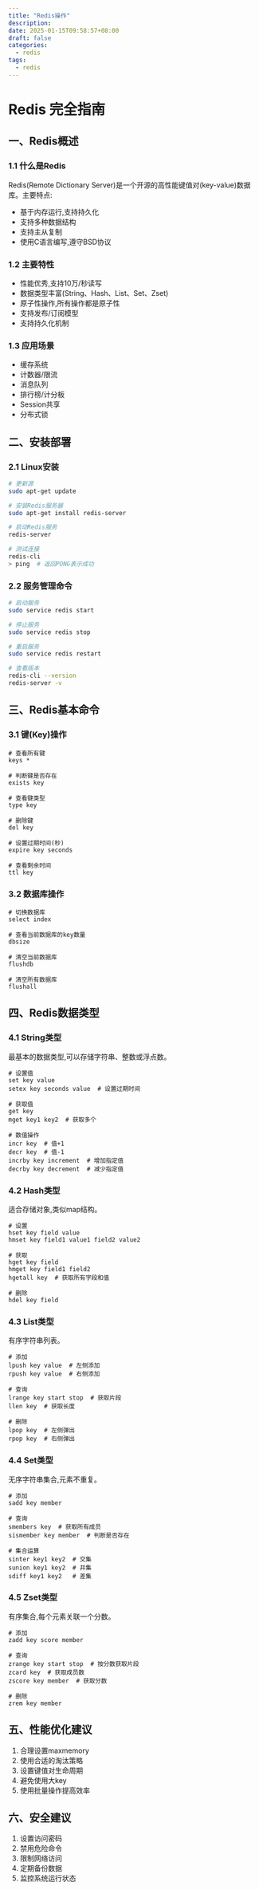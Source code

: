 ```yaml
---
title: "Redis操作"
description: 
date: 2025-01-15T09:58:57+08:00
draft: false
categories:
  - redis
tags:
  - redis
---
```

<!--more-->

# Redis 完全指南

## 一、Redis概述

### 1.1 什么是Redis

Redis(Remote Dictionary Server)是一个开源的高性能键值对(key-value)数据库。主要特点:

*   基于内存运行,支持持久化
*   支持多种数据结构
*   支持主从复制
*   使用C语言编写,遵守BSD协议

### 1.2 主要特性

*   性能优秀,支持10万/秒读写
*   数据类型丰富(String、Hash、List、Set、Zset)
*   原子性操作,所有操作都是原子性
*   支持发布/订阅模型
*   支持持久化机制

### 1.3 应用场景

*   缓存系统
*   计数器/限流
*   消息队列
*   排行榜/计分板
*   Session共享
*   分布式锁

## 二、安装部署

### 2.1 Linux安装

```bash
# 更新源
sudo apt-get update

# 安装Redis服务器
sudo apt-get install redis-server

# 启动Redis服务
redis-server

# 测试连接
redis-cli
> ping  # 返回PONG表示成功
```

### 2.2 服务管理命令

```bash
# 启动服务
sudo service redis start 

# 停止服务  
sudo service redis stop

# 重启服务
sudo service redis restart

# 查看版本
redis-cli --version
redis-server -v
```

## 三、Redis基本命令

### 3.1 键(Key)操作

```redis
# 查看所有键
keys *  

# 判断键是否存在
exists key

# 查看键类型
type key

# 删除键
del key 

# 设置过期时间(秒)
expire key seconds

# 查看剩余时间
ttl key
```

### 3.2 数据库操作

```redis
# 切换数据库 
select index

# 查看当前数据库的key数量
dbsize

# 清空当前数据库
flushdb

# 清空所有数据库
flushall
```

## 四、Redis数据类型

### 4.1 String类型

最基本的数据类型,可以存储字符串、整数或浮点数。

```redis
# 设置值
set key value
setex key seconds value  # 设置过期时间

# 获取值
get key
mget key1 key2  # 获取多个

# 数值操作
incr key  # 值+1
decr key  # 值-1 
incrby key increment  # 增加指定值
decrby key decrement  # 减少指定值
```

### 4.2 Hash类型

适合存储对象,类似map结构。

```redis
# 设置
hset key field value
hmset key field1 value1 field2 value2

# 获取 
hget key field
hmget key field1 field2
hgetall key  # 获取所有字段和值

# 删除
hdel key field
```

### 4.3 List类型

有序字符串列表。

```redis
# 添加
lpush key value  # 左侧添加
rpush key value  # 右侧添加

# 查询
lrange key start stop  # 获取片段
llen key  # 获取长度 

# 删除
lpop key  # 左侧弹出
rpop key  # 右侧弹出
```

### 4.4 Set类型

无序字符串集合,元素不重复。

```redis
# 添加
sadd key member

# 查询
smembers key  # 获取所有成员
sismember key member  # 判断是否存在

# 集合运算
sinter key1 key2  # 交集
sunion key1 key2  # 并集
sdiff key1 key2   # 差集
```

### 4.5 Zset类型

有序集合,每个元素关联一个分数。

```redis
# 添加
zadd key score member

# 查询
zrange key start stop  # 按分数获取片段
zcard key  # 获取成员数
zscore key member  # 获取分数

# 删除  
zrem key member
```

## 五、性能优化建议

1.  合理设置maxmemory
2.  使用合适的淘汰策略
3.  设置键值对生命周期
4.  避免使用大key
5.  使用批量操作提高效率

## 六、安全建议

1.  设置访问密码
2.  禁用危险命令
3.  限制网络访问
4.  定期备份数据
5.  监控系统运行状态

